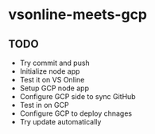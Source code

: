 # vsonline-meets-gcp

## TODO

- Try commit and push
- Initialize node app
- Test it on VS Online
- Setup GCP node app
- Configure GCP side to sync GitHub
- Test in on GCP
- Configure GCP to deploy chnages
- Try update automatically
